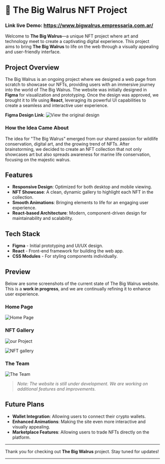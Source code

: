 # 🐋 The Big Walrus NFT Project

### Link live Demo: https://www.bigwalrus.empressaria.com.ar/

Welcome to **The Big Walrus**—a unique NFT project where art and technology meet to create a captivating digital experience. This project aims to bring **The Big Walrus** to life on the web through a visually appealing and user-friendly interface.

## Project Overview

The Big Walrus is an ongoing project where we designed a web page from scratch to showcase our NFTs, providing users with an immersive journey into the world of The Big Walrus. The website was initially designed in **Figma** for visualization and prototyping. Once the design was approved, we brought it to life using **React**, leveraging its powerful UI capabilities to create a seamless and interactive user experience.

**Figma Design Link**: ![View the original design]([https://www.figma.com/your_project_link](https://www.figma.com/design/vt7GMGhXnPyfti92lKdYJz/BIG-WALRUS?node-id=0-1&t=QxEOyY1bFIENtMDz-1)) 

### How the Idea Came About
The idea for "The Big Walrus" emerged from our shared passion for wildlife conservation, digital art, and the growing trend of NFTs. After brainstorming, we decided to create an NFT collection that not only showcases art but also spreads awareness for marine life conservation, focusing on the majestic walrus.

## Features

- **Responsive Design**: Optimized for both desktop and mobile viewing.
- **NFT Showcase**: A clean, dynamic gallery to highlight each NFT in the collection.
- **Smooth Animations**: Bringing elements to life for an engaging user experience.
- **React-based Architecture**: Modern, component-driven design for maintainability and scalability.

## Tech Stack
- **Figma** - Initial prototyping and UI/UX design.
- **React** - Front-end framework for building the web app.
- **CSS Modules** - For styling components individually.

## Preview

Below are some screenshots of the current state of The Big Walrus website. This is a **work in progress**, and we are continually refining it to enhance user experience.

### Home Page
![Home Page](https://github.com/user-attachments/assets/a18a7525-3252-48d4-b89d-72e05d33a77d)

### NFT Gallery
![our Project](https://github.com/user-attachments/assets/a38cd891-194d-440d-9ba1-88b0a01ff636)

![NFT gallery](https://github.com/user-attachments/assets/a8ecffcf-bdf5-4605-b783-536779ba0816)

### The Team
![The Team](https://github.com/user-attachments/assets/1f710a1f-ffd7-4579-8163-1d128dcad822)

> *Note: The website is still under development. We are working on additional features and improvements.*

## Future Plans

- **Wallet Integration**: Allowing users to connect their crypto wallets.
- **Enhanced Animations**: Making the site even more interactive and visually appealing.
- **Marketplace Features**: Allowing users to trade NFTs directly on the platform.

---

Thank you for checking out **The Big Walrus** project. Stay tuned for updates!

---

